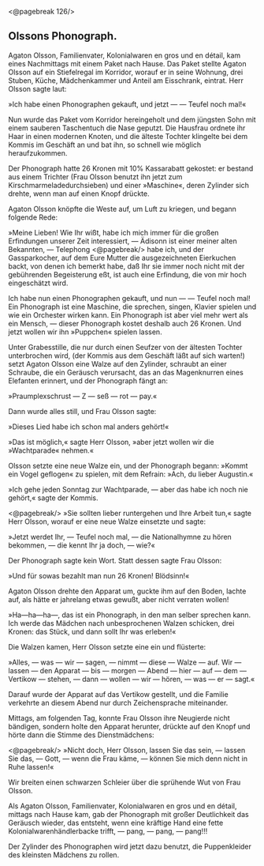 <@pagebreak 126/>

<h2>Olssons Phonograph.</h2>

Agaton Olsson, Familienvater, Kolonialwaren en gros
und en détail, kam eines Nachmittags mit einem Paket
nach Hause. Das Paket stellte Agaton Olsson auf ein
Stiefelregal im Korridor, worauf er in seine Wohnung,
drei Stuben, Küche, Mädchenkammer und Anteil am Eisschrank,
eintrat. Herr Olsson sagte laut:

»Ich habe einen Phonographen gekauft, und jetzt
— — Teufel noch mal!«

Nun wurde das Paket vom Korridor hereingeholt
und dem jüngsten Sohn mit einem sauberen Taschentuch
die Nase geputzt. Die Hausfrau ordnete ihr Haar
in einen modernen Knoten, und die älteste Tochter
klingelte bei dem Kommis im Geschäft an und bat ihn,
so schnell wie möglich heraufzukommen.

Der Phonograph hatte 26 Kronen mit 10% Kassarabatt
gekostet: er bestand aus einem Trichter (Frau Olsson
benutzt ihn jetzt zum Kirschmarmeladedurchsieben) und
einer »Maschine«, deren Zylinder sich drehte, wenn man
auf einen Knopf drückte.

Agaton Olsson knöpfte die Weste auf, um Luft zu
kriegen, und begann folgende Rede:

»Meine Lieben! Wie Ihr wißt, habe ich mich immer
für die großen Erfindungen unserer Zeit interessiert, —
Ädisonn ist einer meiner alten Bekannten, — Telephong
<@pagebreak/>
habe ich, und der Gassparkocher, auf dem Eure Mutter
die ausgezeichneten Eierkuchen backt, von denen ich bemerkt
habe, daß Ihr sie immer noch nicht mit der gebührenden
Begeisterung eßt, ist auch eine Erfindung, die
von mir hoch eingeschätzt wird.

Ich habe nun einen Phonographen gekauft, und nun
— — Teufel noch mal! Ein Phonograph ist eine
Maschine, die sprechen, singen, Klavier spielen und wie
ein Orchester wirken kann. Ein Phonograph ist aber
viel mehr wert als ein Mensch, — dieser Phonograph
kostet deshalb auch 26 Kronen. Und jetzt wollen wir
ihn »Puppchen« spielen lassen.

Unter Grabesstille, die nur durch einen Seufzer von
der ältesten Tochter unterbrochen wird, (der Kommis
aus dem Geschäft läßt auf sich warten!) setzt Agaton
Olsson eine Walze auf den Zylinder, schraubt an einer
Schraube, die ein Geräusch verursacht, das an das
Magenknurren eines Elefanten erinnert, und der Phonograph
fängt an:

»Praumplexschrust — Z — seß — rot — pay.«

Dann wurde alles still, und Frau Olsson sagte:

»Dieses Lied habe ich schon mal anders gehört!«

»Das ist möglich,« sagte Herr Olsson, »aber jetzt
wollen wir die »Wachtparade« nehmen.«

Olsson setzte eine neue Walze ein, und der Phonograph
begann: »Kommt ein Vogel geflogen« zu spielen,
mit dem Refrain: »Ach, du lieber Augustin.«

»Ich gehe jeden Sonntag zur Wachtparade, — aber
das habe ich noch nie gehört,« sagte der Kommis.

<@pagebreak/>
»Sie sollten lieber runtergehen und Ihre Arbeit tun,«
sagte Herr Olsson, worauf er eine neue Walze einsetzte
und sagte:

»Jetzt werdet Ihr, — Teufel noch mal, — die Nationalhymne
zu hören bekommen, — die kennt Ihr ja doch,
— wie?«

Der Phonograph sagte kein Wort. Statt dessen
sagte Frau Olsson:

»Und für sowas bezahlt man nun 26 Kronen! Blödsinn!«

Agaton Olsson drehte den Apparat um, guckte ihm
auf den Boden, lachte auf, als hätte er jahrelang etwas
gewußt, aber nicht verraten wollen!

»Ha—ha—ha—, das ist ein Phonograph, in den
man selber sprechen kann. Ich werde das Mädchen
nach unbesprochenen Walzen schicken, drei Kronen: das
Stück, und dann sollt Ihr was erleben!«

Die Walzen kamen, Herr Olsson setzte eine ein und
flüsterte:

»Alles, — was — wir — sagen, — nimmt — diese
— Walze — auf. Wir — lassen — den Apparat —
bis — morgen — Abend — hier — auf — dem —
Vertikow — stehen, — dann — wollen — wir — hören,
— was — er — sagt.«

Darauf wurde der Apparat auf das Vertikow gestellt,
und die Familie verkehrte an diesem Abend nur durch
Zeichensprache miteinander.

Mittags, am folgenden Tag, konnte Frau Olsson
ihre Neugierde nicht bändigen, sondern holte den Apparat
herunter, drückte auf den Knopf und hörte dann die
Stimme des Dienstmädchens:

<@pagebreak/>
»Nicht doch, Herr Olsson, lassen Sie das sein, —
lassen Sie das, — Gott, — wenn die Frau käme, —
können Sie mich denn nicht in Ruhe lassen!«

Wir breiten einen schwarzen Schleier über die sprühende
Wut von Frau Olsson.

Als Agaton Olsson, Familienvater, Kolonialwaren
en gros und en détail, mittags nach Hause kam, gab
der Phonograph mit großer Deutlichkeit das Geräusch
wieder, das entsteht, wenn eine kräftige Hand eine fette
Kolonialwarenhändlerbacke trifft, — pang, — pang, —
pang!!!

Der Zylinder des Phonographen wird jetzt dazu benutzt,
die Puppenkleider des kleinsten Mädchens zu rollen.

